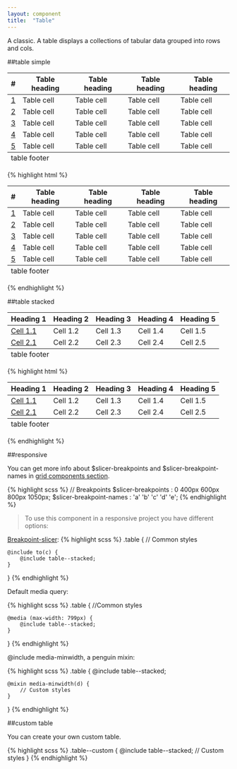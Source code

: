 ```yaml
---
layout: component
title:  "Table"
---
```


A classic. A table displays a collections of tabular data grouped into rows and cols.

##table simple
<div class="penguin-example">
    <table class="table">
        <thead>
            <tr>
                <th>#</th>
                <th>Table heading</th>
                <th>Table heading</th>
                <th>Table heading</th>
                <th>Table heading</th>
            </tr>
        </thead>
        <tfoot>
            <tr>
                <td colspan="5">table footer</td>
            </tr>
        </tfoot>
        <tbody>
            <tr>
                <td><a href="">1</a></td>
                <td>Table cell</td>
                <td>Table cell</td>
                <td>Table cell</td>
                <td>Table cell</td>
            </tr>
            <tr>
                <td><a href="">2</a></td>
                <td>Table cell</td>
                <td>Table cell</td>
                <td>Table cell</td>
                <td>Table cell</td>
            </tr>
            <tr><td><a href="">3</a></td>
                <td>Table cell</td>
                <td>Table cell</td>
                <td>Table cell</td>
                <td>Table cell</td>
            </tr>
            <tr><td><a href="">4</a></td>
                <td>Table cell</td>
                <td>Table cell</td>
                <td>Table cell</td>
                <td>Table cell</td>
            </tr>
            <tr><td><a href="">5</a></td>
                <td>Table cell</td>
                <td>Table cell</td>
                <td>Table cell</td>
                <td>Table cell</td>
            </tr>
        </tbody>
    </table>
</div>
{% highlight html %}
<table class="table">
    <thead>
        <tr>
            <th>#</th>
            <th>Table heading</th>
            <th>Table heading</th>
            <th>Table heading</th>
            <th>Table heading</th>
        </tr>
    </thead>
    <tfoot>
        <tr>
            <td colspan="5">table footer</td>
        </tr>
    </tfoot>
    <tbody>
        <tr>
            <td><a href="">1</a></td>
            <td>Table cell</td>
            <td>Table cell</td>
            <td>Table cell</td>
            <td>Table cell</td>
        </tr>
        <tr>
            <td><a href="">2</a></td>
            <td>Table cell</td>
            <td>Table cell</td>
            <td>Table cell</td>
            <td>Table cell</td>
        </tr>
        <tr><td><a href="">3</a></td>
            <td>Table cell</td>
            <td>Table cell</td>
            <td>Table cell</td>
            <td>Table cell</td>
        </tr>
        <tr><td><a href="">4</a></td>
            <td>Table cell</td>
            <td>Table cell</td>
            <td>Table cell</td>
            <td>Table cell</td>
        </tr>
        <tr><td><a href="">5</a></td>
            <td>Table cell</td>
            <td>Table cell</td>
            <td>Table cell</td>
            <td>Table cell</td>
        </tr>
    </tbody>
</table>
{% endhighlight %}


##table stacked
<div class="penguin-example">
    <table class="table table--stacked">
        <thead>
            <tr>
                <th>Heading 1</th>
                <th>Heading 2</th>
                <th>Heading 3</th>
                <th>Heading 4</th>
                <th>Heading 5</th>
            </tr>
        </thead>
        <tfoot>
            <tr>
                <td colspan="5">table footer</td>
            </tr>
        </tfoot>
        <tbody>
            <tr>
                <td data-header="Heading 1"><a href="">Cell 1.1</a></td>
                <td data-header="Heading 2">Cell 1.2</td>
                <td data-header="Heading 3">Cell 1.3</td>
                <td data-header="Heading 4">Cell 1.4</td>
                <td data-header="Heading 5">Cell 1.5</td>
            </tr>
            <tr>
                <td data-header="Heading 1"><a href="">Cell 2.1</a></td>
                <td data-header="Heading 2">Cell 2.2</td>
                <td data-header="Heading 3">Cell 2.3</td>
                <td data-header="Heading 4">Cell 2.4</td>
                <td data-header="Heading 5">Cell 2.5</td>
            </tr>
        </tbody>
    </table>
</div>

{% highlight html %}
<table class="table table--stacked">
    <thead>
        <tr>
            <th>Heading 1</th>
            <th>Heading 2</th>
            <th>Heading 3</th>
            <th>Heading 4</th>
            <th>Heading 5</th>
        </tr>
    </thead>
    <tfoot>
        <tr>
            <td colspan="5">table footer</td>
        </tr>
    </tfoot>
    <tbody>
        <tr>
            <td data-header="Heading 1"><a href="">Cell 1.1</a></td>
            <td data-header="Heading 2">Cell 1.2</td>
            <td data-header="Heading 3">Cell 1.3</td>
            <td data-header="Heading 4">Cell 1.4</td>
            <td data-header="Heading 5">Cell 1.5</td>
        </tr>
        <tr>
            <td data-header="Heading 1"><a href="">Cell 2.1</a></td>
            <td data-header="Heading 2">Cell 2.2</td>
            <td data-header="Heading 3">Cell 2.3</td>
            <td data-header="Heading 4">Cell 2.4</td>
            <td data-header="Heading 5">Cell 2.5</td>
        </tr>
    </tbody>
</table>
{% endhighlight %}


##responsive

You can get more info about $slicer-breakpoints and $slicer-breakpoint-names in [grid components section](../grid/).

{% highlight scss %}
// Breakpoints
$slicer-breakpoints       : 0   400px   600px   800px   1050px;
$slicer-breakpoint-names  :  'a'     'b'     'c'     'd'      'e';
{% endhighlight %}



> To use this component in a responsive project you have different options:

[Breakpoint-slicer](https://github.com/lolmaus/breakpoint-slicer):
{% highlight scss %}
.table {
    // Common styles

    @include to(c) {
        @include table--stacked;
    }

}
{% endhighlight %}


Default media query:

{% highlight scss %}
.table {
    //Common styles

    @media (max-width: 799px) {
        @include table--stacked;
    }

}
{% endhighlight %}

@include media-minwidth, a penguin mixin:

{% highlight scss %}
.table {
    @include table--stacked;

    @mixin media-minwidth(d) {
        // Custom styles
    }
}
{% endhighlight %}

##custom table

You can create your own custom table.

{% highlight scss %}
.table--custom {
    @include table--stacked;
    // Custom styles
}
{% endhighlight %}